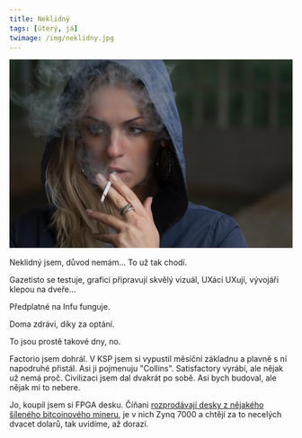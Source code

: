 ```yaml
---
title: Neklidný
tags: [úterý, já]
twimage: /img/neklidny.jpg
---
```


![cover](/img/neklidny.jpg)

Neklidný jsem, důvod nemám... To už tak chodí.

Gazetisto se testuje, grafici připravují skvělý vizuál, UXáci UXují, vývojáři klepou na dveře...

Předplatné na Infu funguje.

Doma zdrávi, díky za optání.

To jsou prostě takové dny, no.

Factorio jsem dohrál. V KSP jsem si vypustil měsíční základnu a plavně s ní napodruhé přistál. Asi ji pojmenuju "Collins". Satisfactory vyrábí, ale nějak už nemá proč. Civilizaci jsem dal dvakrát po sobě. Asi bych budoval, ale nějak mi to nebere.

Jo, koupil jsem si FPGA desku. Číňani [rozprodávají desky z nějakého šíleného bitcoinového mineru](https://s.click.aliexpress.com/e/_Af0nRd), je v nich Zynq 7000 a chtějí za to necelých dvacet dolarů, tak uvidíme, až dorazí. 
